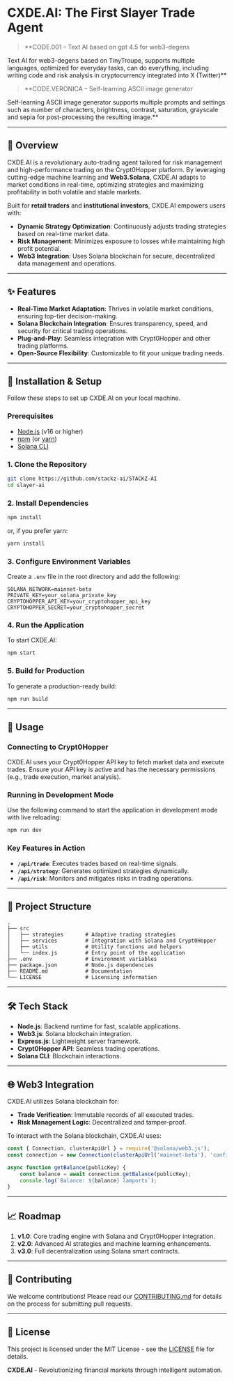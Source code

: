 # CXDE.AI: The First Slayer Trade Agent

> **CODE.001 – Text AI based on gpt 4.5 for web3-degens

Text AI for web3-degens based on TinyTroupe, supports multiple languages, optimized for everyday tasks, can do everything, including writing code and risk analysis in cryptocurrency integrated into X (Twitter)**

> **CODE.VERONICA – Self-learning ASCII image generator

Self-learning ASCII image generator supports multiple prompts and settings such as number of characters, brightness, contrast, saturation, grayscale and sepia for post-processing the resulting image.**

---

## 🚀 Overview
CXDE.AI is a revolutionary auto-trading agent tailored for risk management and high-performance trading on the Crypt0Hopper platform. By leveraging cutting-edge machine learning and **Web3.Solana**, CXDE.AI adapts to market conditions in real-time, optimizing strategies and maximizing profitability in both volatile and stable markets.

Built for **retail traders** and **institutional investors**, CXDE.AI empowers users with:

- **Dynamic Strategy Optimization**: Continuously adjusts trading strategies based on real-time market data.
- **Risk Management**: Minimizes exposure to losses while maintaining high profit potential.
- **Web3 Integration**: Uses Solana blockchain for secure, decentralized data management and operations.

---

## ✨ Features

- **Real-Time Market Adaptation**: Thrives in volatile market conditions, ensuring top-tier decision-making.
- **Solana Blockchain Integration**: Ensures transparency, speed, and security for critical trading operations.
- **Plug-and-Play**: Seamless integration with Crypt0Hopper and other trading platforms.
- **Open-Source Flexibility**: Customizable to fit your unique trading needs.

---

## 🔧 Installation & Setup

Follow these steps to set up CXDE.AI on your local machine.

### Prerequisites

- [Node.js](https://nodejs.org) (v16 or higher)
- [npm](https://www.npmjs.com/) (or [yarn](https://yarnpkg.com/))
- [Solana CLI](https://docs.solana.com/cli/install-solana-cli)

### 1. Clone the Repository

```bash
git clone https://github.com/stackz-ai/STACKZ-AI
cd slayer-ai
```

### 2. Install Dependencies

```bash
npm install
```

or, if you prefer yarn:

```bash
yarn install
```

### 3. Configure Environment Variables

Create a `.env` file in the root directory and add the following:

```env
SOLANA_NETWORK=mainnet-beta
PRIVATE_KEY=your_solana_private_key
CRYPTOHOPPER_API_KEY=your_cryptohopper_api_key
CRYPTOHOPPER_SECRET=your_cryptohopper_secret
```

### 4. Run the Application

To start CXDE.AI:

```bash
npm start
```

### 5. Build for Production

To generate a production-ready build:

```bash
npm run build
```

---

## 🧩 Usage

### Connecting to Crypt0Hopper
CXDE.AI uses your Crypt0Hopper API key to fetch market data and execute trades. Ensure your API key is active and has the necessary permissions (e.g., trade execution, market analysis).

### Running in Development Mode
Use the following command to start the application in development mode with live reloading:

```bash
npm run dev
```

### Key Features in Action
- **`/api/trade`**: Executes trades based on real-time signals.
- **`/api/strategy`**: Generates optimized strategies dynamically.
- **`/api/risk`**: Monitors and mitigates risks in trading operations.

---

## 📂 Project Structure

```plaintext
.
├── src
│   ├── strategies       # Adaptive trading strategies
│   ├── services         # Integration with Solana and Crypt0Hopper
│   ├── utils            # Utility functions and helpers
│   └── index.js         # Entry point of the application
├── .env                 # Environment variables
├── package.json         # Node.js dependencies
├── README.md            # Documentation
└── LICENSE              # Licensing information
```

---

## 🛠️ Tech Stack

- **Node.js**: Backend runtime for fast, scalable applications.
- **Web3.js**: Solana blockchain integration.
- **Express.js**: Lightweight server framework.
- **Crypt0Hopper API**: Seamless trading operations.
- **Solana CLI**: Blockchain interactions.

---

## 🌐 Web3 Integration

CXDE.AI utilizes Solana blockchain for:
- **Trade Verification**: Immutable records of all executed trades.
- **Risk Management Logic**: Decentralized and tamper-proof.

To interact with the Solana blockchain, CXDE.AI uses:

```javascript
const { Connection, clusterApiUrl } = require('@solana/web3.js');
const connection = new Connection(clusterApiUrl('mainnet-beta'), 'confirmed');

async function getBalance(publicKey) {
    const balance = await connection.getBalance(publicKey);
    console.log(`Balance: ${balance} lamports`);
}
```

---

## 📈 Roadmap

1. **v1.0**: Core trading engine with Solana and Crypt0Hopper integration.
2. **v2.0**: Advanced AI strategies and machine learning enhancements.
3. **v3.0**: Full decentralization using Solana smart contracts.

---

## 🤝 Contributing

We welcome contributions! Please read our [CONTRIBUTING.md](CONTRIBUTING.md) for details on the process for submitting pull requests.

---

## 📝 License

This project is licensed under the MIT License - see the [LICENSE](LICENSE) file for details.


**CXDE.AI** - Revolutionizing financial markets through intelligent automation.
